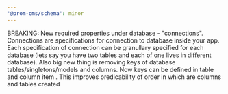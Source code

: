 ```yaml
---
'@prom-cms/schema': minor
---
```


BREAKING: New required properties under database - "connections". Connections are specifications for connection to database inside your app. Each specification of connection can be granullary specified for each database (lets say you have two tables and each of one lives in different database). Also big new thing is removing keys of database tables/singletons/models and columns. Now keys can be defined in table and column item . This improves predicability of order in which are columns and tables created
